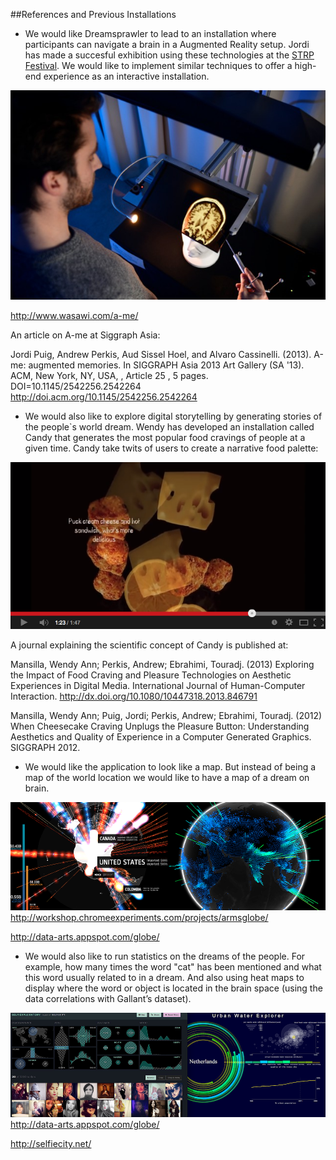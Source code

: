 ##References and Previous Installations


* We would like Dreamsprawler to lead to an installation where participants can navigate a brain in a Augmented Reality setup. Jordi has made a succesful exhibition using these technologies at the [STRP Festival](http://strp.nl/en/strp%20biënnale/2013/jordi-puig/). We would like to implement similar techniques to offer a high-end experience as an interactive installation.


[![A-me:Augmented memories](../project_images/ref_ame.jpg?raw=true)](https://vimeo.com/68279845)

http://www.wasawi.com/a-me/

An article on A-me at Siggraph Asia:

Jordi Puig, Andrew Perkis, Aud Sissel Hoel, and Alvaro Cassinelli. (2013). A-me: augmented memories. In SIGGRAPH Asia 2013 Art Gallery (SA '13). ACM, New York, NY, USA, , Article 25 , 5 pages. DOI=10.1145/2542256.2542264 http://doi.acm.org/10.1145/2542256.2542264

* We would also like to explore digital storytelling by generating stories of the people`s world dream. Wendy has developed an installation called Candy that generates the most popular food cravings of people at a given time. Candy take twits of users to create a narrative food palette:

[![Candy](../project_images/ref_3b.png?raw=true)](https://www.youtube.com/watch?v=XQum_UZOzuQ)

A journal explaining the scientific concept of Candy is published at:

Mansilla, Wendy Ann; Perkis, Andrew; Ebrahimi, Touradj. (2013) Exploring the Impact of Food Craving and Pleasure Technologies on Aesthetic Experiences in Digital Media. International Journal of Human-Computer Interaction. http://dx.doi.org/10.1080/10447318.2013.846791

Mansilla, Wendy Ann; Puig, Jordi; Perkis, Andrew; Ebrahimi, Touradj. (2012) When Cheesecake Craving Unplugs the Pleasure Button: Understanding Aesthetics and Quality of Experience in a Computer Generated Graphics. SIGGRAPH 2012.


* We would like the application to look like a map. But instead of being a map of the world location we would like to have a map of a dream on brain.

![world](../project_images/ref_1b.png?raw=true "world")
http://workshop.chromeexperiments.com/projects/armsglobe/

http://data-arts.appspot.com/globe/


* We would also like to run statistics on the dreams of the people. For example, how many times the word "cat" has been mentioned and what this word usually related to in a dream. And also using heat maps to display where the word or object is located in the brain space (using the data correlations with Gallant’s dataset).

![visualisation](../project_images/ref_2b.png?raw=true "visualisation")
http://data-arts.appspot.com/globe/

http://selfiecity.net/


